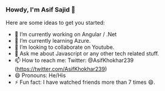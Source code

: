 ### Howdy, I'm Asif Sajid 👋

Here are some ideas to get you started:

- 🔭 I’m currently working on Angular / .Net
- 🌱 I’m currently learning Azure.
- 👯 I’m looking to collaborate on Youtube.
- 💬 Ask me about Javascript or any other tech related stuff.
- 📫 How to reach me: Twitter: @AsifKhokhar239 (https://twitter.com/AsifKhokhar239)
- 😄 Pronouns: He/His
- ⚡ Fun fact: I have watched friends more than 7 times 😄.
